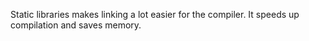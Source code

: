 Static libraries makes linking a lot easier for the compiler. It speeds up compilation and saves memory.